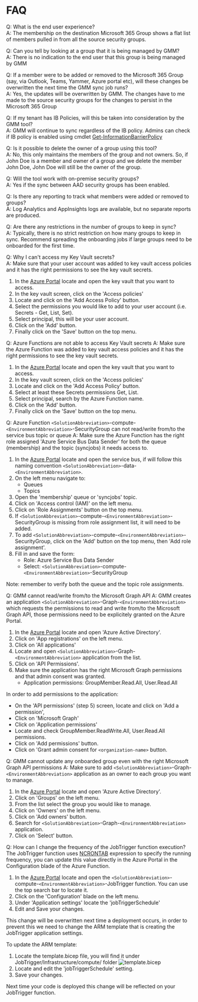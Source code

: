 # FAQ
Q: What is the end user experience?  
A: The membership on the destination Microsoft 365 Group shows a flat list of members pulled in from all the source security groups.

Q: Can you tell by looking at a group that it is being managed by GMM?  
A: There is no indication to the end user that this group is being managed by GMM

Q: If a member were to be added or removed to the Microsoft 365 Group (say, via Outlook, Teams, Yammer, Azure portal etc), will these changes be overwritten the next time the GMM sync job runs?  
A: Yes, the updates will be overwritten by GMM. The changes have to me made to the source security groups for the changes to persist in the Microsoft 365 Group

Q: If my tenant has IB Policies, will this be taken into consideration by the GMM tool?  
A: GMM will continue to sync regardless of the IB policy. Admins can check if IB policy is enabled using cmdlet [Get-InformationBarrierPolicy](https://docs.microsoft.com/en-us/powershell/module/exchange/get-informationbarrierpolicy?view=exchange-ps)

Q: Is it possible to delete the owner of a group using this tool?  
A: No, this only maintains the members of the group and not owners. So, if John Doe is a member and owner of a group and we delete the member John Doe, John Doe will still be the owner of the group.

Q: Will the tool work with on-premise security groups?  
A: Yes if the sync between AAD security groups has been enabled.

Q: Is there any reporting to track what members were added or removed to groups?  
A: Log Analytics and AppInsights logs are available, but no separate reports are produced.

Q: Are there any restrictions in the number of groups to keep in sync?  
A: Typically, there is no strict restriction on how many groups to keep in sync. Recommend spreading the onboarding jobs if large groups need to be onboarded for the first time.

Q: Why I can't access my Key Vault secrets?  
A: Make sure that your user account was added to key vault access policies and it has the right permissions to see the key vault secrets.

1. In the [Azure Portal](https://portal.azure.com/) locate and open the key vault that you want to access.
2. In the key vault screen, click on the 'Access policies'
3. Locate and click on the 'Add Access Policy' button.
4. Select the permissions you would like to add to your user account (i.e. Secrets - Get, List, Set).
5. Select principal, this will be your user account.
6. Click on the 'Add' button.
7. Finally click on the 'Save' button on the top menu.

Q: Azure Functions are not able to access Key Vault secrets
A: Make sure the Azure Function was added to key vault access policies and it has the right permissions to see the key vault secrets.

1. In the [Azure Portal](https://portal.azure.com/) locate and open the key vault that you want to access.
2. In the key vault screen, click on the 'Access policies'
3. Locate and click on the 'Add Access Policy' button.
4. Select at least these Secrets permissions Get, List.
5. Select principal, search by the Azure Function name.
6. Click on the 'Add' button.
7. Finally click on the 'Save' button on the top menu.

Q: Azure Function `<SolutionAbbreviation>`-compute-`<EnvironmentAbbreviation>`-SecurityGroup can not read/write from/to the service bus topic or queue
A: Make sure the Azure Function has the right role assigned 'Azure Service Bus Data Sender' for both the queue (membership) and the topic (syncjobs) it needs access to.

1. In the [Azure Portal](https://portal.azure.com/) locate and open the service bus, if will follow this naming convention `<SolutionAbbreviation>`-data-`<EnvironmentAbbreviation>`.
2. On the left menu navigate to:
    - Queues
    - Topics
3. Open the 'membership' queue or 'syncjobs' topic.
4. Click on 'Access control (IAM)' on the left menu.
5. Click on 'Role Assignments' button on the top menu.
6. If `<SolutionAbbreviation>`-compute-`<EnvironmentAbbreviation>`-SecurityGroup is missing from role assignment list, it will need to be added.
7. To add `<SolutionAbbreviation>`-compute-`<EnvironmentAbbreviation>`-SecurityGroup, click on the 'Add' button on the top menu, then 'Add role assignment'.
8. Fill in and save the form:
    - Role: Azure Service Bus Data Sender
    - Select: `<SolutionAbbreviation>`-compute-`<EnvironmentAbbreviation>`-SecurityGroup

Note: remember to verify both the queue and the topic role assignments.

Q: GMM cannot read/write from/to the Microsoft Graph API
A: GMM creates an application `<SolutionAbbreviation>`-Graph-`<EnvironmentAbbreviation>` which requests the permissions to read and write from/to the Microsoft Graph API, those permissions need to be explicitely granted on the Azure Portal.

1. In the [Azure Portal](https://portal.azure.com/) locate and open 'Azure Active Directory'.
2. Click on 'App registrations' on the left menu.
3. Click on 'All applications'
4. Locate and open `<SolutionAbbreviation>`-Graph-`<EnvironmentAbbreviation>` application from the list.
5. Click on 'API Permissions'.
6. Make sure the application has the right Microsoft Graph permissions and that admin consent was granted.
    - Application permissions: GroupMember.Read.All, User.Read.All

In order to add permissions to the application:

-   On the 'API permissions' (step 5) screen, locate and click on 'Add a permission',
-   Click on 'Microsoft Graph'
-   Click on 'Application permissions'
-   Locate and check GroupMember.ReadWrite.All, User.Read.All permissions.
-   Click on 'Add permissions' button.
-   Click on 'Grant admin consent for `<organization-name>` button.

Q: GMM cannot update any onboarded group even with the right Microsoft Graph API permissions
A: Make sure to add `<SolutionAbbreviation>`-Graph-`<EnvironmentAbbreviation>` application as an owner to each group you want to manage.

1. In the [Azure Portal](https://portal.azure.com/) locate and open 'Azure Active Directory'.
2. Click on 'Groups' on the left menu.
3. From the list select the group you would like to manage.
4. Click on 'Owners' on the left menu.
5. Click on 'Add owners' button.
6. Search for `<SolutionAbbreviation>`-Graph-`<EnvironmentAbbreviation>` application.
7. Click on 'Select' button.

Q: How can I change the frequency of the JobTrigger function execution?
The JobTrigger function uses [NCRONTAB](https://docs.microsoft.com/en-us/azure/azure-functions/functions-bindings-timer?tabs=csharp#ncrontab-expressions) expression to specify the running frequency, you can update this value directly in the Azure Portal in the Configuration blade of the Azure Function.

1. In the [Azure Portal](https://portal.azure.com/) locate and open the `<SolutionAbbreviation>`-compute-`<EnvironmentAbbreviation>`-JobTrigger function. You can use the top search bar to locate it.
2. Click on the 'Configuration' blade on the left menu.
3. Under 'Application settings' locate the 'jobTriggerSchedule'
4. Edit and Save your changes.

This change will be overwritten next time a deployment occurs, in order to prevent this we need to change the ARM template that is creating the JobTrigger application settings.

To update the ARM template:

1. Locate the template.bicep file, you will find it under JobTrigger/Infrastructure/compute/ folder ![template.bicep](/Service/GroupMembershipManagement/Hosts/JobTrigger/Infrastructure/compute/template.bicep)
2. Locate and edit the 'jobTriggerSchedule' setting.
3. Save your changes.

Next time your code is deployed this change will be reflected on your JobTrigger function.
